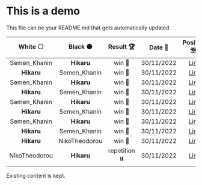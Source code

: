 # This is a demo

This file can be your README.md that gets automatically updated.

<!--START_SECTION:chessStats-->
<!-- Automatically generated with https://github.com/Balastrong/chess-stats-action -->

| White ⚪ | Black ⚫ | Result 🏆 | Date 📅 | Position 🗺️ |
|:---:|:---:|:---:|:---:|:---:|
| Semen_Khanin | **Hikaru** | win 🥇 | 30/11/2022 | <a href="http://www.ee.unb.ca/cgi-bin/tervo/fen.pl?select=5r1k/1p4p1/7p/1P6/2PP4/7R/5pPK/4rR2 w - -">Link</a> |
| **Hikaru** | Semen_Khanin | win 🥇 | 30/11/2022 | <a href="http://www.ee.unb.ca/cgi-bin/tervo/fen.pl?select=5rk1/1pqrnppB/p4b2/8/5P2/2P1BQ2/PP4PP/3R1RK1 b - -">Link</a> |
| Semen_Khanin | **Hikaru** | win 🥇 | 30/11/2022 | <a href="http://www.ee.unb.ca/cgi-bin/tervo/fen.pl?select=6k1/4R3/2r5/1p5P/4n1K1/P1p5/6P1/8 w - -">Link</a> |
| **Hikaru** | Semen_Khanin | win 🥇 | 30/11/2022 | <a href="http://www.ee.unb.ca/cgi-bin/tervo/fen.pl?select=r5k1/3p1Bbp/b1n3p1/pp6/5B2/P7/1PP2PPP/2KRR3 b - -">Link</a> |
| Semen_Khanin | **Hikaru** | win 🥇 | 30/11/2022 | <a href="http://www.ee.unb.ca/cgi-bin/tervo/fen.pl?select=5bk1/5p1p/6r1/6R1/b4B2/2P2B2/5PPK/1r6 w - -">Link</a> |
| **Hikaru** | Semen_Khanin | win 🥇 | 30/11/2022 | <a href="http://www.ee.unb.ca/cgi-bin/tervo/fen.pl?select=8/8/p1p2R2/4Bnkp/5P2/2P5/PP1r2P1/7K b - f3">Link</a> |
| Semen_Khanin | **Hikaru** | win 🥇 | 30/11/2022 | <a href="http://www.ee.unb.ca/cgi-bin/tervo/fen.pl?select=8/3k4/p1pp1nNp/1pn5/4P3/1P1KN3/P5P1/8 w - -">Link</a> |
| **Hikaru** | Semen_Khanin | win 🥇 | 30/11/2022 | <a href="http://www.ee.unb.ca/cgi-bin/tervo/fen.pl?select=3B4/3R1k2/2p2p2/Q3p1p1/P1P1Pn1p/1P3P1q/2P4N/3R3K b - -">Link</a> |
| **Hikaru** | NikoTheodorou | win 🥇 | 30/11/2022 | <a href="http://www.ee.unb.ca/cgi-bin/tervo/fen.pl?select=r1bq1r1k/1p3ppp/1p1p1n2/2pP2B1/8/2P3Q1/PPB2PPP/R3R1K1 b - -">Link</a> |
| NikoTheodorou | **Hikaru** | repetition ⏸️ | 30/11/2022 | <a href="http://www.ee.unb.ca/cgi-bin/tervo/fen.pl?select=5Q2/p2k3K/P5N1/1p6/8/7q/8/8 w - -">Link</a> |

<!--END_SECTION:chessStats-->

Existing content is kept.
